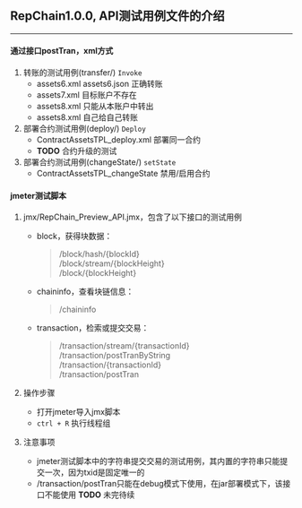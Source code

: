 ## RepChain1.0.0, API测试用例文件的介绍
***
#### 通过接口postTran，xml方式
1. 转账的测试用例(transfer/)   `Invoke`
   * assets6.xml assets6.json 正确转账
   * assets7.xml 目标账户不存在
   * assets8.xml 只能从本账户中转出
   * assets8.xml 自己给自己转账
2. 部署合约测试用例(deploy/)  `Deploy`
   * ContractAssetsTPL_deploy.xml 部署同一合约
   * **TODO** 合约升级的测试
3. 部署合约测试用例(changeState/)   `setState`
   * ContractAssetsTPL_changeState 禁用/启用合约

#### jmeter测试脚本
1. jmx/RepChain_Preview_API.jmx，包含了以下接口的测试用例
   * block，获得块数据：
     > /block/hash/{blockId} <br>
       /block/stream/{blockHeight} <br>
       /block/{blockHeight} 
   * chaininfo，查看块链信息：
     >/chaininfo
   * transaction，检索或提交交易：
     >/transaction/stream/{transactionId} <br>
      /transaction/postTranByString <br>
      /transaction/{transactionId} <br>
      /transaction/postTran <br>

2. 操作步骤
   * 打开jmeter导入jmx脚本
   * `ctrl + R` 执行线程组
3. 注意事项
   * jmeter测试脚本中的字符串提交交易的测试用例，其内置的字符串只能提交一次，因为txid是固定唯一的
   * /transaction/postTran只能在debug模式下使用，在jar部署模式下，该接口不能使用
**TODO**  未完待续